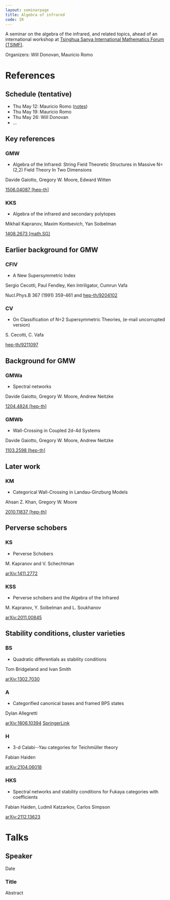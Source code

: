 ```yaml
---
layout: seminarpage
title: Algebra of infrared
code: IR
---
```


A seminar on the algebra of the infrared, and related topics, ahead of an international workshop at [Tsinghua Sanya International Mathematics Forum (TSIMF)](http://tsimf.cn).

Organizers: Will Donovan, Mauricio Romo

# References

## Schedule (tentative)

* Thu May 12: Mauricio Romo ([notes](https://cloud.tsinghua.edu.cn/f/c728750c2adf43819fe9/?dl=1))
* Thu May 19: Mauricio Romo
* Thu May 26: Will Donovan
* ...

## Key references

### GMW

* Algebra of the Infrared: String Field Theoretic Structures in Massive N=(2,2) Field Theory In Two Dimensions

Davide Gaiotto, Gregory W. Moore, Edward Witten

[1506.04087 [hep-th]](https://arxiv.org/abs/1506.04087)

### KKS

* Algebra of the infrared and secondary polytopes

Mikhail Kapranov, Maxim Kontsevich, Yan Soibelman

[1408.2673 [math.SG]](https://arxiv.org/abs/1408.2673)


## Earlier background for GMW

### CFIV

* A New Supersymmetric Index

Sergio Cecotti, Paul Fendley, Ken Intriligator, Cumrun Vafa

Nucl.Phys.B 367 (1991) 359-461 and [hep-th/9204102](https://arxiv.org/abs/hep-th/9204102)

### CV

* On Classification of N=2 Supersymmetric Theories, (e-mail uncorrupted version)

S. Cecotti, C. Vafa

[hep-th/9211097](https://arxiv.org/abs/hep-th/9211097)


## Background for GMW

### GMWa

* Spectral networks

Davide Gaiotto, Gregory W. Moore, Andrew Neitzke

[1204.4824 [hep-th]](https://arxiv.org/abs/1204.4824)

### GMWb

* Wall-Crossing in Coupled 2d-4d Systems

Davide Gaiotto, Gregory W. Moore, Andrew Neitzke

[1103.2598 [hep-th]](https://arxiv.org/abs/1103.2598)


## Later work

### KM

* Categorical Wall-Crossing in Landau-Ginzburg Models

Ahsan Z. Khan, Gregory W. Moore

[2010.11837 [hep-th]](https://arxiv.org/abs/2010.11837)



## Perverse schobers

### KS

* Perverse Schobers

M. Kapranov and V. Schechtman

[arXiv:1411.2772](https://arxiv.org/abs/1411.2772)

### KSS

* Perverse schobers and the Algebra of the Infrared

M. Kapranov, Y. Soibelman and L. Soukhanov

[arXiv:2011.00845](https://arxiv.org/abs/2011.00845)


## Stability conditions, cluster varieties


### BS

* Quadratic differentials as stability conditions

Tom Bridgeland and Ivan Smith

[arXiv:1302.7030](https://arxiv.org/abs/1302.7030)

### A

* Categorified canonical bases and framed BPS states

Dylan Allegretti

[arXiv:1806.10394](https://arxiv.org/abs/1806.10394)
[SpringerLink](https://link.springer.com/content/pdf/10.1007/s00029-019-0518-3.pdf)

### H

* 3-d Calabi--Yau categories for Teichmüller theory

Fabian Haiden

[arXiv:2104.06018](https://arxiv.org/abs/2104.06018)

### HKS

* Spectral networks and stability conditions for Fukaya categories with coefficients

Fabian Haiden, Ludmil Katzarkov, Carlos Simpson

[arXiv:2112.13623](https://arxiv.org/abs/2112.13623)



# Talks

## Speaker

Date

### Title

Abstract
